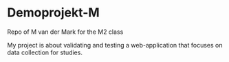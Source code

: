 # Demoprojekt-M

Repo of M van der Mark for the M2 class

My project is about validating and testing a web-application that focuses on data collection for studies.
